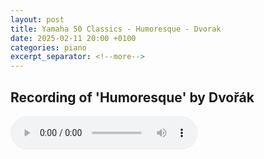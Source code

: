 ```yaml
---
layout: post
title: Yamaha 50 Classics - Humoresque - Dvorak
date: 2025-02-11 20:00 +0100
categories: piano
excerpt_separator: <!--more-->
---
```


<section>
<h1>Recording of 'Humoresque' by Dvořák</h1>
<!--more-->

<audio controls>
  <source src="https://arsiteblobuks.blob.core.windows.net/audio/yam-50/41-Humoresque-Dvorak.mp3" type="audio/mp3">
  Your browser does not support the audio element.
</audio>

</section>
